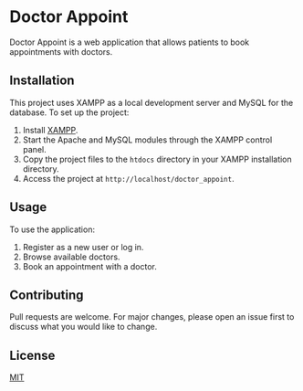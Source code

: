 # Doctor Appoint

Doctor Appoint is a web application that allows patients to book appointments with doctors.

## Installation

This project uses XAMPP as a local development server and MySQL for the database. To set up the project:

1. Install [XAMPP](https://www.apachefriends.org/index.html).
2. Start the Apache and MySQL modules through the XAMPP control panel.
3. Copy the project files to the `htdocs` directory in your XAMPP installation directory.
4. Access the project at `http://localhost/doctor_appoint`.

## Usage

To use the application:

1. Register as a new user or log in.
2. Browse available doctors.
3. Book an appointment with a doctor.

## Contributing

Pull requests are welcome. For major changes, please open an issue first to discuss what you would like to change.

## License

[MIT](https://choosealicense.com/licenses/mit/)
